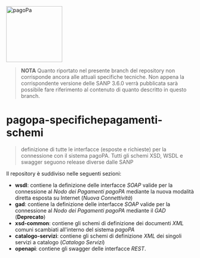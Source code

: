 <img width="150px"  src="https://www.pagopa.gov.it/assets/images/pagopa-logo.png" title="pagoPa" alt="pagoPa">

> **NOTA**
Quanto riportato nel presente branch del repository non corrisponde ancora alle attuali specifiche tecniche. Non appena la corrispondente versione delle SANP 3.6.0 verrà pubblicata sarà possibile fare riferimento al contenuto di quanto descritto in questo branch.

# pagopa-specifichepagamenti-schemi 
> definizione di tutte le interfacce (esposte e richieste) per la connessione con il sistema pagoPA.
> Tutti gli schemi XSD, WSDL e swagger seguono release diverse dalle SANP

Il repository è suddiviso nelle seguenti sezioni:

* **wsdl**: contiene la definizione delle interfacce _SOAP_ valide per la connessione al _Nodo dei Pagamenti pagoPA_ 
mediante la nuova modalità diretta esposta su Internet (_Nuova Connettività_)
* **gad**: contiene la definizione delle interfacce _SOAP_ valide per la connessione al _Nodo dei Pagamenti pagoPA_ mediante
il _GAD_ (**Deprecato**)
* **xsd-common**: contiene gli schemi di definizione dei documenti _XML_ comuni scambiati all'interno del sistema _pagoPA_
* **catalogo-servizi**: contiene gli schemi di definizione _XML_ dei singoli servizi a catalogo (_Catalogo Servizi_) 
* **openapi**: contiene gli swagger delle interfacce _REST_.
